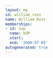 ```yaml
---
layout: mp
id: william_ross
name: William Ross
memberships:
- id: uup
  name: UUP
  start: 
  end: '2000-07-05'
autogenerated: true
---
```

